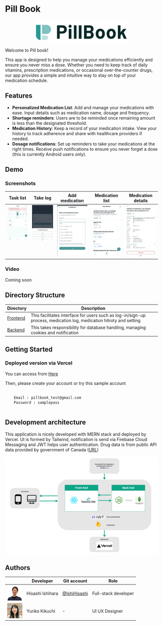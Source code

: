 # Pill Book

<p align=center>
  <img width="300" src=https://github.com/IshiHisashi/hy/blob/main/frontend/public/images/logo/logo2.png alt='Pillbook'/>
</p>

<p align=center>
 <p>Welcome to Pill book!</p>
  <p>This app is designed to help you manage your medications efficiently and ensure you never miss a dose. Whether you need to keep track of daily vitamins, prescription medications, or occasional over-the-counter drugs, our app provides a simple and intuitive way to stay on top of your medication schedule.</p>

## Features
<ul>
 <li><strong>Personalized Medication List</strong>: Add and manage your medications with ease. Input details such as medication name, dosage and frequency.</li>
 <li>
<strong>Shortage reminders</strong>: Users are to be reminded once remaining amount is less than the designated threshold.</li>
 <li>
<strong>Medication History</strong>: Keep a record of your medication intake. View your history to track adherence and share with healthcare providers if needed.</li>
  <li>
<strong>Dosage notifications</strong>: Set up reminders to take your medications at the right times. Receive push notifications to ensure you never forget a dose (this is currently Android users only).</li>
</ul>

## Demo


### Screenshots
<table>
  <thead>
    <th>Task list</th>
    <th>Take log</th>
    <th>Add medication</th>
    <th>Medication list</th>
    <th>Medication details</th>
     </thead>
  <tr>
    <td valign="top"><img src=https://github.com/IshiHisashi/hy/blob/main/frontend/public/images/screen/Task%20list.png width=150/></td>
    <td valign="top"><img src=https://github.com/IshiHisashi/hy/blob/main/frontend/public/images/screen/Take%20log.png width=150/></td>
    <td valign="top"><img src=https://github.com/IshiHisashi/hy/blob/main/frontend/public/images/screen/Add%20medication.png width=150/></td>
    <td valign="top"><img src=https://github.com/IshiHisashi/hy/blob/main/frontend/public/images/screen/Medication%20list.png width=150/></td>
    <td valign="top"><img src=https://github.com/IshiHisashi/hy/blob/main/frontend/public/images/screen/Medication%20detail.png width=150/></td>
  </tr>
</table>

### Video
<p>Coming soon</p>

## Directory Structure
<table>
  <thead>
    <th>Directory</th>
    <th>Description</th>
  </thead>
  <tr>
    <td><a target="_blank" href=https://github.com/IshiHisashi/Stash-Away/tree/main/UserEnd>Frontend</td>
    <td>This facilitates interface for users such as log-in/sign-up process, medication log, medication hitroty and setting</td>
  </tr>
  <tr>
    <td><a target="_blank" href=https://github.com/IshiHisashi/Stash-Away/tree/main/DriverEnd>Backend</td>
    <td>This takes responsibility for database handling, managing cookies and notification</td>
  </tr>
</table>

## Getting Started
### Deployed version via Vercel
<p>You can access from <a target="_blank" href=https://www.pillbook-hy.com>Here</a></p>
<p>Then, please create your account or try this sample account</p>
<pre>
  <code>
    Email : pillbook_test@gmail.com
    Password : samplepass
  </code>
</pre>


## Development architecture
<p>This application is nicely developed with MERN stack and deployed by Vercel. UI is formed by Tailwind, notification is send via Firebase Cloud Messaging and JWT helps user authentication. Drug data is from public API data provided by government of Canada (<a href='https://health-products.canada.ca/api/documentation/dpd-documentation-en.html#a1'>URL</a>)</p>
<p align='center'> 
<img src='https://github.com/IshiHisashi/hy/blob/main/frontend/public/images/system_architecture_pillbook.jpg' alt='developmet stack' width='600' margin='0 auto'/>
<!--  <img style="margin-right: 300;" src="https://github.com/tandpfun/skill-icons/blob/main/icons/HTML.svg" alt="html" width="40" height="40"/>
  <img src="https://github.com/tandpfun/skill-icons/blob/main/icons/CSS.svg" alt="css" width="40" height="40"/>
 <img src="https://github.com/tandpfun/skill-icons/blob/main/icons/TailwindCSS-Dark.svg" alt="tailwind" width="40" height="40"/> 
  <img src="https://github.com/tandpfun/skill-icons/blob/main/icons/JavaScript.svg" alt="javascript" width="40" height="40"/>
   <img src="https://github.com/tandpfun/skill-icons/blob/main/icons/React-Dark.svg" alt="react" width="40" height="40"/>
    <img src="https://github.com/tandpfun/skill-icons/blob/main/icons/NodeJS-Dark.svg" alt="nodejs" width="40" height="40"/>
     <img src="https://github.com/tandpfun/skill-icons/blob/main/icons/ExpressJS-Dark.svg" alt="expressjs" width="40" height="40"/>
      <img src="https://github.com/tandpfun/skill-icons/blob/main/icons/MongoDB.svg" alt="mongo" width="40" height="40"/>
       <img src="https://github.com/tandpfun/skill-icons/blob/main/icons/Firebase-Dark.svg" alt="firebase" width="40" height="40"/>
       <img src="https://github.com/tandpfun/skill-icons/blob/main/icons/Vercel-Dark.svg" alt="vercel" width="40" height="40"/> -->
       
</p>


## Authors
<table>
  <thead>
    <th></th>
    <th>Developer</th>
    <th>Git account</th>
    <th>Role</th>
  </thead>
  <tr>
    <td><img src=https://github.com/IshiHisashi/Stash-Away/blob/main/UserEnd/images/Ishi_prof.png height=50></td>
    <td>Hisashi Ishihara</td>
    <td><a target="_blank" href=https://github.com/IshiHisashi>@IshiHisashi</td>
      <td>Full-stack developer</td>
  </tr>
  <tr>
    <td><img  target="_blank"src=https://github.com/IshiHisashi/hy/blob/main/frontend/public/images/portrait_yk.jpg height=50></td>
    <td>Yuriko Kikuchi</td>
<!--     <td><a target="_blank" href=#>-</td> -->
    <td><p style='center'>-</p></td>
    <td>UI UX Designer</td>
  </tr>
</table>
